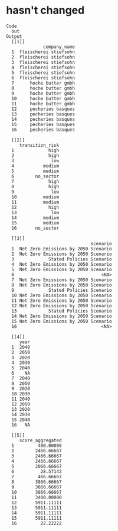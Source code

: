 # hasn't changed

    Code
      out
    Output
      [[1]]
                  company_name
      1  fleischerei stiefsohn
      2  fleischerei stiefsohn
      3  fleischerei stiefsohn
      4  fleischerei stiefsohn
      5  fleischerei stiefsohn
      6  fleischerei stiefsohn
      7      hoche butter gmbh
      8      hoche butter gmbh
      9      hoche butter gmbh
      10     hoche butter gmbh
      11     hoche butter gmbh
      12     pecheries basques
      13     pecheries basques
      14     pecheries basques
      15     pecheries basques
      16     pecheries basques
      
      [[2]]
         transition_risk
      1             high
      2             high
      3              low
      4           medium
      5           medium
      6        no_sector
      7             high
      8             high
      9              low
      10          medium
      11          medium
      12            high
      13             low
      14          medium
      15          medium
      16       no_sector
      
      [[3]]
                                    scenario
      1  Net Zero Emissions by 2050 Scenario
      2  Net Zero Emissions by 2050 Scenario
      3             Stated Policies Scenario
      4  Net Zero Emissions by 2050 Scenario
      5  Net Zero Emissions by 2050 Scenario
      6                                 <NA>
      7  Net Zero Emissions by 2050 Scenario
      8  Net Zero Emissions by 2050 Scenario
      9             Stated Policies Scenario
      10 Net Zero Emissions by 2050 Scenario
      11 Net Zero Emissions by 2050 Scenario
      12 Net Zero Emissions by 2050 Scenario
      13            Stated Policies Scenario
      14 Net Zero Emissions by 2050 Scenario
      15 Net Zero Emissions by 2050 Scenario
      16                                <NA>
      
      [[4]]
         year
      1  2040
      2  2050
      3  2020
      4  2030
      5  2040
      6    NA
      7  2040
      8  2050
      9  2020
      10 2030
      11 2040
      12 2050
      13 2020
      14 2030
      15 2040
      16   NA
      
      [[5]]
         score_aggregated
      1         400.00000
      2        2466.66667
      3        2466.66667
      4        2466.66667
      5        2066.66667
      6          28.57143
      7         466.66667
      8        3866.66667
      9        3866.66667
      10       3866.66667
      11       3400.00000
      12       5911.11111
      13       5911.11111
      14       5911.11111
      15       5911.11111
      16         22.22222
      

